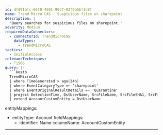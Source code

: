 ```yaml
---
id: dfd91afc-66f0-4661-90d7-82f9b5bf3d8f
name: Trend Micro CAS - Suspicious files on sharepoint
description: |
  'Query searches for suspicious files on sharepoint.'
severity: Medium
requiredDataConnectors:
  - connectorId: TrendMicroCAS
    dataTypes:
      - TrendMicroCAS
tactics:
  - InitialAccess
relevantTechniques:
  - T1566
query: |-
  ```kusto
  TrendMicroCAS
  | where TimeGenerated > ago(24h)
  | where EventCategoryType =~ 'sharepoint'
  | where EventOriginalResultDetails =~ 'Quarantine'
  | project DetectionTime, DstUserName, SrcFileName, SrcFileSHA1, SrcFileSHA256, SecurityRiskName
  | extend AccountCustomEntity = DstUserName
  ```
entityMappings:
  - entityType: Account
    fieldMappings:
      - identifier: Name
        columnName: AccountCustomEntity
---
```


